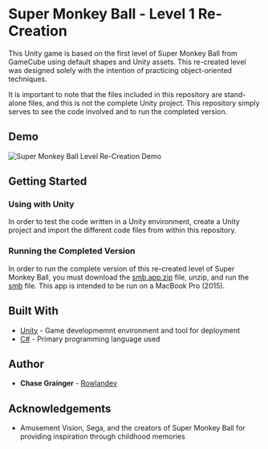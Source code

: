 # Super Monkey Ball - Level 1 Re-Creation
This Unity game is based on the first level of Super Monkey Ball from GameCube using default shapes and Unity assets. This re-created level was designed solely with the intention of practicing object-oriented techniques.

It is important to note that the files included in this repository are stand-alone files, and this is not the complete Unity project. This repository simply serves to see the code involved and to run the completed version.

## Demo

![Super Monkey Ball Level Re-Creation Demo](demo.gif)

## Getting Started

### Using with Unity

In order to test the code written in a Unity environment, create a Unity project and import the different code files from within this repository.


### Running the Completed Version

In order to run the complete version of this re-created level of Super Monkey Ball, you must download the [smb.app.zip](#) file, unzip, and run the [smb](#) file. This app is intended to be run on a MacBook Pro (2015).

## Built With

* [Unity](https://unity.com/) - Game developmemnt environment and tool for deployment
* [C#](https://docs.microsoft.com/en-us/dotnet/csharp/) - Primary programming language used

## Author

* **Chase Grainger** - [Rowlandev](https://github.com/Rowlandev)

## Acknowledgements
 * Amusement Vision, Sega, and the creators of Super Monkey Ball for providing inspiration through childhood memories
